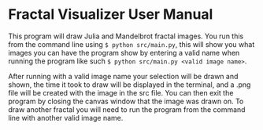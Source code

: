 # Fractal Visualizer User Manual

This program will draw Julia and Mandelbrot fractal images. You run this from the command line using 
`$ python src/main.py`, this will show you what images you can have the program show by entering a valid name
when running the program like such `$ python src/main.py <valid image name>`.

After running with a valid image name your selection will be drawn and shown, the time it took to draw will be 
displayed in the terminal, and a .png file will be created with the image in the src file. You can then exit the
program by closing the canvas window that the image was drawn on. To draw another fractal you will need to run
the program from the command line with another valid image name.
